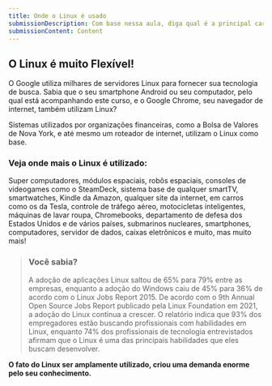 ```yaml
---
title: Onde o Linux é usado
submissionDescription: Com base nessa aula, diga qual é a principal característica que faz o Linux ser muito utilizado.
submissionContent: Content
---
```

## O Linux é muito Flexível!

O Google utiliza milhares de servidores Linux para fornecer sua tecnologia de busca. Sabia que o seu smartphone Android ou seu computador, pelo qual está acompanhando este curso, e o Google Chrome, seu navegador de internet, também utilizam Linux?

Sistemas utilizados por organizações financeiras, como a Bolsa de Valores de Nova York, e até mesmo um roteador de internet, utilizam o Linux como base.

### Veja onde mais o Linux é utilizado:

Super computadores, módulos espaciais, robôs espaciais, consoles de videogames como o SteamDeck, sistema base de qualquer smartTV, smartwatches, Kindle da Amazon, qualquer site da internet, em carros como os da Tesla, controle de tráfego aéreo, motocicletas inteligentes, máquinas de lavar roupa, Chromebooks, departamento de defesa dos Estados Unidos e de vários países, submarinos nucleares, smartphones, computadores, servidor de dados, caixas eletrônicos e muito, mas muito mais!

> ### Você sabia? 
> A adoção de aplicações Linux saltou de 65% para 79% entre as empresas, enquanto a adoção do Windows caiu de 45% para 36% de acordo com o Linux Jobs Report 2015.
> De acordo com o 9th Annual Open Source Jobs Report publicado pela Linux Foundation em 2021, a adoção do Linux continua a crescer. O relatório indica que 93% dos empregadores estão buscando profissionais com habilidades em Linux, enquanto 74% dos profissionais de tecnologia entrevistados afirmam que o Linux é uma das principais habilidades que eles buscam desenvolver.

__O fato do Linux ser amplamente utilizado, criou uma demanda enorme pelo seu conhecimento.__

